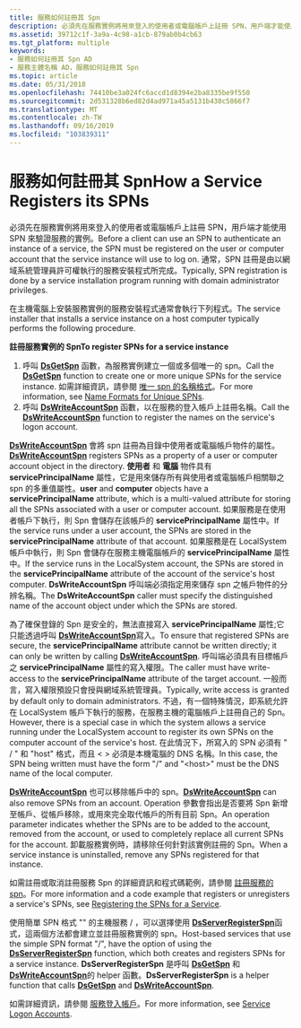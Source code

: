 ```yaml
---
title: 服務如何註冊其 Spn
description: 必須先在服務實例將用來登入的使用者或電腦帳戶上註冊 SPN，用戶端才能使用 SPN 來驗證服務的實例。
ms.assetid: 39712c1f-3a9a-4c98-a1cb-879ab0b4cb63
ms.tgt_platform: multiple
keywords:
- 服務如何註冊其 Spn AD
- 服務主體名稱 AD，服務如何註冊其 Spn
ms.topic: article
ms.date: 05/31/2018
ms.openlocfilehash: 74410be3a024fc6accd1d8394e2ba8335be9f550
ms.sourcegitcommit: 2d531328b6ed82d4ad971a45a5131b430c5866f7
ms.translationtype: MT
ms.contentlocale: zh-TW
ms.lasthandoff: 09/16/2019
ms.locfileid: "103839311"
---
```

# <a name="how-a-service-registers-its-spns"></a><span data-ttu-id="42fd1-105">服務如何註冊其 Spn</span><span class="sxs-lookup"><span data-stu-id="42fd1-105">How a Service Registers its SPNs</span></span>

<span data-ttu-id="42fd1-106">必須先在服務實例將用來登入的使用者或電腦帳戶上註冊 SPN，用戶端才能使用 SPN 來驗證服務的實例。</span><span class="sxs-lookup"><span data-stu-id="42fd1-106">Before a client can use an SPN to authenticate an instance of a service, the SPN must be registered on the user or computer account that the service instance will use to log on.</span></span> <span data-ttu-id="42fd1-107">通常，SPN 註冊是由以網域系統管理員許可權執行的服務安裝程式所完成。</span><span class="sxs-lookup"><span data-stu-id="42fd1-107">Typically, SPN registration is done by a service installation program running with domain administrator privileges.</span></span>

<span data-ttu-id="42fd1-108">在主機電腦上安裝服務實例的服務安裝程式通常會執行下列程式。</span><span class="sxs-lookup"><span data-stu-id="42fd1-108">The service installer that installs a service instance on a host computer typically performs the following procedure.</span></span>

<span data-ttu-id="42fd1-109">**註冊服務實例的 Spn**</span><span class="sxs-lookup"><span data-stu-id="42fd1-109">**To register SPNs for a service instance**</span></span>

1.  <span data-ttu-id="42fd1-110">呼叫 [**DsGetSpn**](/windows/desktop/api/Ntdsapi/nf-ntdsapi-dsgetspna) 函數，為服務實例建立一個或多個唯一的 spn。</span><span class="sxs-lookup"><span data-stu-id="42fd1-110">Call the [**DsGetSpn**](/windows/desktop/api/Ntdsapi/nf-ntdsapi-dsgetspna) function to create one or more unique SPNs for the service instance.</span></span> <span data-ttu-id="42fd1-111">如需詳細資訊，請參閱 [唯一 spn 的名稱格式](name-formats-for-unique-spns.md)。</span><span class="sxs-lookup"><span data-stu-id="42fd1-111">For more information, see [Name Formats for Unique SPNs](name-formats-for-unique-spns.md).</span></span>
2.  <span data-ttu-id="42fd1-112">呼叫 [**DsWriteAccountSpn**](/windows/desktop/api/Ntdsapi/nf-ntdsapi-dswriteaccountspna) 函數，以在服務的登入帳戶上註冊名稱。</span><span class="sxs-lookup"><span data-stu-id="42fd1-112">Call the [**DsWriteAccountSpn**](/windows/desktop/api/Ntdsapi/nf-ntdsapi-dswriteaccountspna) function to register the names on the service's logon account.</span></span>

<span data-ttu-id="42fd1-113">[**DsWriteAccountSpn**](/windows/desktop/api/Ntdsapi/nf-ntdsapi-dswriteaccountspna) 會將 spn 註冊為目錄中使用者或電腦帳戶物件的屬性。</span><span class="sxs-lookup"><span data-stu-id="42fd1-113">[**DsWriteAccountSpn**](/windows/desktop/api/Ntdsapi/nf-ntdsapi-dswriteaccountspna) registers SPNs as a property of a user or computer account object in the directory.</span></span> <span data-ttu-id="42fd1-114">**使用者** 和 **電腦** 物件具有 **servicePrincipalName** 屬性，它是用來儲存所有與使用者或電腦帳戶相關聯之 spn 的多重值屬性。</span><span class="sxs-lookup"><span data-stu-id="42fd1-114">**user** and **computer** objects have a **servicePrincipalName** attribute, which is a multi-valued attribute for storing all the SPNs associated with a user or computer account.</span></span> <span data-ttu-id="42fd1-115">如果服務是在使用者帳戶下執行，則 Spn 會儲存在該帳戶的 **servicePrincipalName** 屬性中。</span><span class="sxs-lookup"><span data-stu-id="42fd1-115">If the service runs under a user account, the SPNs are stored in the **servicePrincipalName** attribute of that account.</span></span> <span data-ttu-id="42fd1-116">如果服務是在 LocalSystem 帳戶中執行，則 Spn 會儲存在服務主機電腦帳戶的 **servicePrincipalName** 屬性中。</span><span class="sxs-lookup"><span data-stu-id="42fd1-116">If the service runs in the LocalSystem account, the SPNs are stored in the **servicePrincipalName** attribute of the account of the service's host computer.</span></span> <span data-ttu-id="42fd1-117">**DsWriteAccountSpn** 呼叫端必須指定用來儲存 spn 之帳戶物件的分辨名稱。</span><span class="sxs-lookup"><span data-stu-id="42fd1-117">The **DsWriteAccountSpn** caller must specify the distinguished name of the account object under which the SPNs are stored.</span></span>

<span data-ttu-id="42fd1-118">為了確保登錄的 Spn 是安全的，無法直接寫入 **servicePrincipalName** 屬性;它只能透過呼叫 [**DsWriteAccountSpn**](/windows/desktop/api/Ntdsapi/nf-ntdsapi-dswriteaccountspna)寫入。</span><span class="sxs-lookup"><span data-stu-id="42fd1-118">To ensure that registered SPNs are secure, the **servicePrincipalName** attribute cannot be written directly; it can only be written by calling [**DsWriteAccountSpn**](/windows/desktop/api/Ntdsapi/nf-ntdsapi-dswriteaccountspna).</span></span> <span data-ttu-id="42fd1-119">呼叫端必須具有目標帳戶之 **servicePrincipalName** 屬性的寫入權限。</span><span class="sxs-lookup"><span data-stu-id="42fd1-119">The caller must have write-access to the **servicePrincipalName** attribute of the target account.</span></span> <span data-ttu-id="42fd1-120">一般而言，寫入權限預設只會授與網域系統管理員。</span><span class="sxs-lookup"><span data-stu-id="42fd1-120">Typically, write access is granted by default only to domain administrators.</span></span> <span data-ttu-id="42fd1-121">不過，有一個特殊情況，即系統允許在 LocalSystem 帳戶下執行的服務，在服務主機的電腦帳戶上註冊自己的 Spn。</span><span class="sxs-lookup"><span data-stu-id="42fd1-121">However, there is a special case in which the system allows a service running under the LocalSystem account to register its own SPNs on the computer account of the service's host.</span></span> <span data-ttu-id="42fd1-122">在此情況下，所寫入的 SPN 必須有 " <service class> / <host> " 和 "host" 格式，而且 &lt; &gt; 必須是本機電腦的 DNS 名稱。</span><span class="sxs-lookup"><span data-stu-id="42fd1-122">In this case, the SPN being written must have the form "<service class>/<host>" and "&lt;host&gt;" must be the DNS name of the local computer.</span></span>

<span data-ttu-id="42fd1-123">[**DsWriteAccountSpn**](/windows/desktop/api/Ntdsapi/nf-ntdsapi-dswriteaccountspna) 也可以移除帳戶中的 spn。</span><span class="sxs-lookup"><span data-stu-id="42fd1-123">[**DsWriteAccountSpn**](/windows/desktop/api/Ntdsapi/nf-ntdsapi-dswriteaccountspna) can also remove SPNs from an account.</span></span> <span data-ttu-id="42fd1-124">Operation 參數會指出是否要將 Spn 新增至帳戶、從帳戶移除，或用來完全取代帳戶的所有目前 Spn。</span><span class="sxs-lookup"><span data-stu-id="42fd1-124">An operation parameter indicates whether the SPNs are to be added to the account, removed from the account, or used to completely replace all current SPNs for the account.</span></span> <span data-ttu-id="42fd1-125">卸載服務實例時，請移除任何針對該實例註冊的 Spn。</span><span class="sxs-lookup"><span data-stu-id="42fd1-125">When a service instance is uninstalled, remove any SPNs registered for that instance.</span></span>

<span data-ttu-id="42fd1-126">如需註冊或取消註冊服務 Spn 的詳細資訊和程式碼範例，請參閱 [註冊服務的 spn](registering-the-spns-for-a-service.md)。</span><span class="sxs-lookup"><span data-stu-id="42fd1-126">For more information and a code example that registers or unregisters a service's SPNs, see [Registering the SPNs for a Service](registering-the-spns-for-a-service.md).</span></span>

<span data-ttu-id="42fd1-127">使用簡單 SPN 格式 "" 的主機服務 <service class> / <host> ，可以選擇使用 [**DsServerRegisterSpn**](/windows/desktop/api/Ntdsapi/nf-ntdsapi-dsserverregisterspna)函式，這兩個方法都會建立並註冊服務實例的 spn。</span><span class="sxs-lookup"><span data-stu-id="42fd1-127">Host-based services that use the simple SPN format "<service class>/<host>", have the option of using the [**DsServerRegisterSpn**](/windows/desktop/api/Ntdsapi/nf-ntdsapi-dsserverregisterspna) function, which both creates and registers SPNs for a service instance.</span></span> <span data-ttu-id="42fd1-128">**DsServerRegisterSpn** 是呼叫 [**DsGetSpn**](/windows/desktop/api/Ntdsapi/nf-ntdsapi-dsgetspna) 和 [**DsWriteAccountSpn**](/windows/desktop/api/Ntdsapi/nf-ntdsapi-dswriteaccountspna)的 helper 函數。</span><span class="sxs-lookup"><span data-stu-id="42fd1-128">**DsServerRegisterSpn** is a helper function that calls [**DsGetSpn**](/windows/desktop/api/Ntdsapi/nf-ntdsapi-dsgetspna) and [**DsWriteAccountSpn**](/windows/desktop/api/Ntdsapi/nf-ntdsapi-dswriteaccountspna).</span></span>

<span data-ttu-id="42fd1-129">如需詳細資訊，請參閱 [服務登入帳戶](service-logon-accounts.md)。</span><span class="sxs-lookup"><span data-stu-id="42fd1-129">For more information, see [Service Logon Accounts](service-logon-accounts.md).</span></span>

 

 




